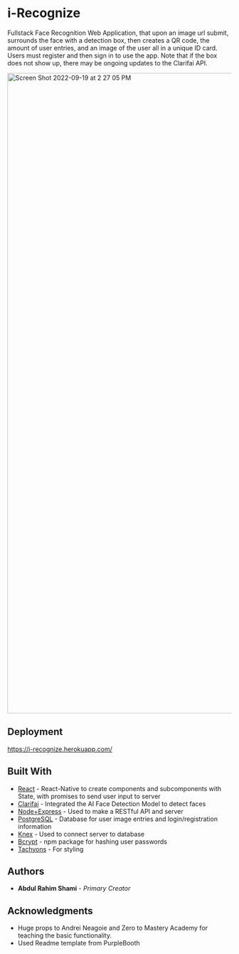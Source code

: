 # i-Recognize

Fullstack Face Recognition Web Application, that upon an image url submit, surrounds the face with a detection box, then creates a QR code, the amount of user entries, and an image of the user all in a unique ID card. Users must register and then sign in to use the app. Note that if the box does not show up, there may be ongoing updates to the Clarifai API.

<img width="1440" alt="Screen Shot 2022-09-19 at 2 27 05 PM" src="https://user-images.githubusercontent.com/93293461/191563940-e2f52932-3d0e-4f4b-b2a7-c9c9412eda20.png">


## Deployment

https://i-recognize.herokuapp.com/

## Built With

* [React](https://reactjs.org/docs/getting-started.html) - React-Native to create components and subcomponents with State, with promises to send user input to server
* [Clarifai](https://www.clarifai.com/) - Integrated the AI Face Detection Model to detect faces
* [Node+Express](https://nodejs.org/en/) - Used to make a RESTful API and server
* [PostgreSQL](https://www.postgresql.org/) - Database for user image entries and login/registration information
* [Knex](https://knexjs.org/) - Used to connect server to database
* [Bcrypt](https://www.npmjs.com/package/bcrypt) - npm package for hashing user passwords
* [Tachyons](https://tachyons.io/) - For styling

## Authors

* **Abdul Rahim Shami** - *Primary Creator* 

## Acknowledgments

* Huge props to Andrei Neagoie and Zero to Mastery Academy for teaching the basic functionality. 
* Used Readme template from PurpleBooth

